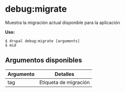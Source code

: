 # debug:migrate
Muestra la migración actual disponible para la aplicación

**Uso:**
```
$ drupal debug:migrate [arguments]
$ mid  
```

## Argumentos disponibles
Argumento | Detalles
---------|-------------
tag | Etiqueta de migración
